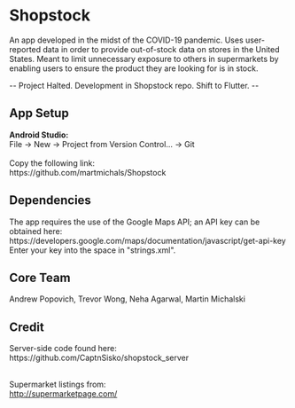 # Shopstock

An app developed in the midst of the COVID-19 pandemic. Uses user-reported data in order to provide out-of-stock data on stores in the
United States. Meant to limit unnecessary exposure to others in supermarkets by enabling users to ensure the product they are looking for is in stock.<br>

-- Project Halted. Development in Shopstock repo. Shift to Flutter. --<br>


<h2>App Setup</h2>
<b>Android Studio:</b><br>
File -> New -> Project from Version Control... -> Git <br><br>
Copy the following link:<br>
https://github.com/martmichals/Shopstock

<h2>Dependencies</h2>
The app requires the use of the Google Maps API; an API key can be obtained here:<br>
https://developers.google.com/maps/documentation/javascript/get-api-key<br>
Enter your key into the space in "strings.xml".

<h2>Core Team</h2>
Andrew Popovich, Trevor Wong, Neha Agarwal, Martin Michalski

<h2>Credit</h2>
Server-side code found here:<br>
https://github.com/CaptnSisko/shopstock_server<br><br>
  
Supermarket listings from:<br>
http://supermarketpage.com/<br>

